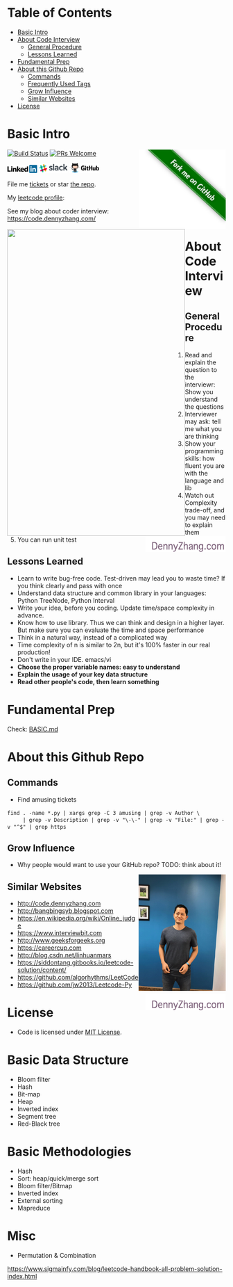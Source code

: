 Table of Contents
=================

   * [Basic Intro](#basic-intro)
   * [About Code Interview](#about-code-interview)
      * [General Procedure](#general-procedure)
      * [Lessons Learned](#lessons-learned)
   * [Fundamental Prep](#fundamental-prep)
   * [About this Github Repo](#about-this-github-repo)
      * [Commands](#commands)
      * [Frequently Used Tags](#frequently-used-tags)
      * [Grow Influence](#grow-influence)
      * [Similar Websites](#similar-websites)
   * [License](#license)

# Basic Intro
<a href="https://github.com/DennyZhang?tab=followers"><img align="right" width="200" height="183" src="https://raw.githubusercontent.com/USDevOps/mywechat-slack-group/master/images/fork_github.png" /></a>

[![Build Status](https://travis-ci.org/DennyZhang/challenges-leetcode-interesting.svg?branch=master)](https://travis-ci.org/DennyZhang/challenges-leetcode-interesting) [![PRs Welcome](https://img.shields.io/badge/PRs-welcome-brightgreen.svg)](http://makeapullrequest.com)

[![LinkedIn](https://raw.githubusercontent.com/USDevOps/mywechat-slack-group/master/images/linkedin_icon.png)](https://www.linkedin.com/in/dennyzhang001) [![Slack](https://raw.githubusercontent.com/USDevOps/mywechat-slack-group/master/images/slack.png)](https://www.dennyzhang.com/slack) [![Github](https://raw.githubusercontent.com/USDevOps/mywechat-slack-group/master/images/github.png)](https://github.com/DennyZhang)

File me [tickets](https://github.com/DennyZhang/challenges-leetcode-interesting/issues) or star [the repo](https://github.com/DennyZhang/challenges-leetcode-interesting).

My [leetcode profile](https://leetcode.com/dennyzhang/):

<a href="https://code.dennyzhang.com"><img align="left" width="410" height="706" src="https://cdn.dennyzhang.com/images/brain/denny_leetcode.png"></a>

See my blog about coder interview: https://code.dennyzhang.com/

<a href="https://www.dennyzhang.com"><img align="right" width="185" height="37" src="https://raw.githubusercontent.com/USDevOps/mywechat-slack-group/master/images/dns_small.png"></a>


# About Code Interview
## General Procedure
1. Read and explain the question to the interviewr: Show you understand the questions
2. Interviewer may ask: tell me what you are thinking
3. Show your programming skills: how fluent you are with the language and lib
4. Watch out Complexity trade-off, and you may need to explain them
5. You can run unit test

## Lessons Learned
- Learn to write bug-free code. Test-driven may lead you to waste time? If you think clearly and pass with once
- Understand data structure and common library in your languages: Python TreeNode, Python Interval
- Write your idea, before you coding. Update time/space complexity in advance.
- Know how to use library. Thus we can think and design in a higher layer. But make sure you can evaluate the time and space performance
- Think in a natural way, instead of a complicated way
- Time complexity of n is similar to 2n, but it's 100% faster in our real production!
- Don't write in your IDE. emacs/vi
- **Choose the proper variable names: easy to understand**
- **Explain the usage of your key data structure**
- **Read other people's code, then learn something**

# Fundamental Prep
Check: [BASIC.md](BASIC.md)

# About this Github Repo
## Commands
- Find amusing tickets

```
find . -name *.py | xargs grep -C 3 amusing | grep -v Author \
     | grep -v Description | grep -v "\-\-" | grep -v "File:" | grep -v "^$" | grep https
```

## Grow Influence
- Why people would want to use your GitHub repo?
  TODO: think about it!

<a href="https://www.dennyzhang.com"><img align="right" width="201" height="268" src="https://raw.githubusercontent.com/USDevOps/mywechat-slack-group/master/images/denny_201706.png"></a>

## Similar Websites
- http://code.dennyzhang.com
- http://bangbingsyb.blogspot.com
- https://en.wikipedia.org/wiki/Online_judge
- https://www.interviewbit.com
- http://www.geeksforgeeks.org
- https://careercup.com
- http://blog.csdn.net/linhuanmars
- https://siddontang.gitbooks.io/leetcode-solution/content/
- https://github.com/algorhythms/LeetCode
- https://github.com/jw2013/Leetcode-Py

<a href="https://www.dennyzhang.com"><img align="right" width="185" height="37" src="https://raw.githubusercontent.com/USDevOps/mywechat-slack-group/master/images/dns_small.png"></a>

# License
- Code is licensed under [MIT License](https://www.dennyzhang.com/wp-content/mit_license.txt).

# Basic Data Structure
- Bloom filter
- Hash
- Bit-map
- Heap
- Inverted index
- Segment tree
- Red-Black tree

# Basic Methodologies
- Hash
- Sort: heap/quick/merge sort
- Bloom filter/Bitmap
- Inverted index
- External sorting
- Mapreduce

# Misc
- Permutation & Combination

https://www.sigmainfy.com/blog/leetcode-handbook-all-problem-solution-index.html
